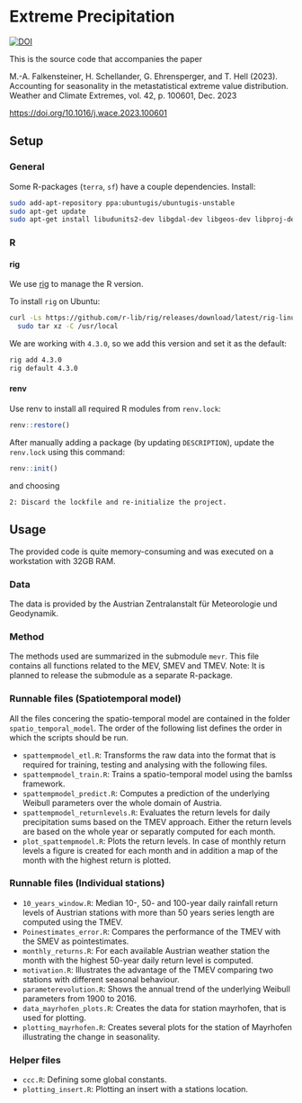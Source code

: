 # Extreme Precipitation

[![DOI](https://zenodo.org/badge/611209754.svg)](https://zenodo.org/badge/latestdoi/611209754)

This is the source code that accompanies the paper

M.-A. Falkensteiner, H. Schellander, G. Ehrensperger, and T. Hell (2023). Accounting for seasonality in the metastatistical extreme value distribution. Weather and Climate Extremes, vol. 42, p. 100601, Dec. 2023

https://doi.org/10.1016/j.wace.2023.100601 

## Setup
### General
Some R-packages (`terra`, `sf`) have a couple dependencies. Install:
```bash
sudo add-apt-repository ppa:ubuntugis/ubuntugis-unstable
sudo apt-get update
sudo apt-get install libudunits2-dev libgdal-dev libgeos-dev libproj-dev libsqlite0-dev
```

### R
#### rig
We use [rig](https://github.com/r-lib/rig) to manage the R version.

To install `rig` on Ubuntu:
```bash
curl -Ls https://github.com/r-lib/rig/releases/download/latest/rig-linux-latest.tar.gz |
  sudo tar xz -C /usr/local
```

We are working with `4.3.0`, so we add this version and set it as the default:
```bash
rig add 4.3.0
rig default 4.3.0
```

#### renv
Use renv to install all required R modules from `renv.lock`: 
```r
renv::restore()
```

After manually adding a package (by updating `DESCRIPTION`), update the `renv.lock` using this command:
```r
renv::init() 
```
and choosing
```
2: Discard the lockfile and re-initialize the project.
```

## Usage
The provided code is quite memory-consuming and was executed on a workstation with 32GB RAM.

### Data
The data is provided by the Austrian Zentralanstalt für Meteorologie und Geodynamik.

### Method
The methods used are summarized in the submodule `mevr`. This file contains all functions related to the MEV, SMEV and TMEV.
Note: It is planned to release the submodule as a separate R-package.

### Runnable files (Spatiotemporal model)
All the files concering the spatio-temporal model are contained in the folder `spatio_temporal_model`.
The order of the following list defines the order in which the scripts should be run.
* `spattempmodel_etl.R`: Transforms the raw data into the format that is required for training, testing and analysing with the following files.
* `spattempmodel_train.R`: Trains a spatio-temporal model using the bamlss framework.
* `spattempmodel_predict.R`: Computes a prediction of the underlying Weibull parameters over the whole domain of Austria.
* `spattempmodel_returnlevels.R`: Evaluates the return levels for daily precipitation sums based on the TMEV approach. Either the return levels are based on the whole year or separatly computed for each month.
* `plot_spattempmodel.R`: Plots the return levels. In case of monthly return levels a figure is created for each month and in addition a map of the month with the highest return is plotted.

### Runnable files (Individual stations)

* `10_years_window.R`: Median 10-, 50- and 100-year daily rainfall return levels of Austrian stations with more than 50 years series length are computed using the TMEV.
* `Poinestimates_error.R`: Compares the performance of the TMEV with the SMEV as pointestimates.
* `monthly_returns.R`: For each available Austrian weather station the month with the highest 50-year daily return level is computed.
* `motivation.R`: Illustrates the advantage of the TMEV comparing two stations with different seasonal behaviour.
* `parameterevolution.R`: Shows the annual trend of the underlying Weibull parameters from 1900 to 2016.
* `data_mayrhofen_plots.R`: Creates the data for station mayrhofen, that is used for plotting.
* `plotting_mayrhofen.R`: Creates several plots for the station of Mayrhofen illustrating the change in seasonality.

### Helper files

* `ccc.R`: Defining some global constants.
* `plotting_insert.R`: Plotting an insert with a stations location.
